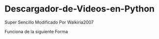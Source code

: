 # Descargador-de-Videos-en-Python
Super Sencillo
Modificado Por Walkiria2007

Funciona de la siguiente Forma
